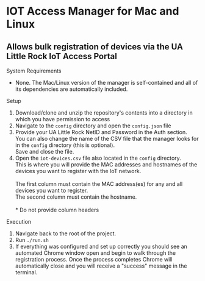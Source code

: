 # IOT Access Manager for Mac and Linux
Allows bulk registration of devices via the UA Little Rock IoT Access Portal
-

System Requirements
- None. The Mac/Linux version of the manager is self-contained and all of its dependencies are automatically included.

Setup
1. Download/clone and unzip the repository's contents into a directory in which you have permission to access
2. Navigate to the <code>config</code> directory and open the <code>config.json</code> file
3. Provide your UA Little Rock NetID and Password in the Auth section.<br>You can also change the name of the CSV file that the manager looks for in the <code>config</code> directory (this is optional).<br>Save and close the file.
4. Open the <code>iot-devices.csv</code> file also located in the <code>config</code> directory.<br>This is where you will provide the MAC addresses and hostnames of the devices you want to register with the IoT network.<br><br>The first column must contain the MAC address(es) for any and all devices you want to register.<br>The second column must contain the hostname.<br><br>* Do not provide column headers

Execution
1. Navigate back to the root of the project.
2. Run <code>./run.sh</code>
3. If everything was configured and set up correctly you should see an automated Chrome window open and begin to walk through the registration process. Once the process completes Chrome will automatically close and you will receive a "success" message in the terminal.
